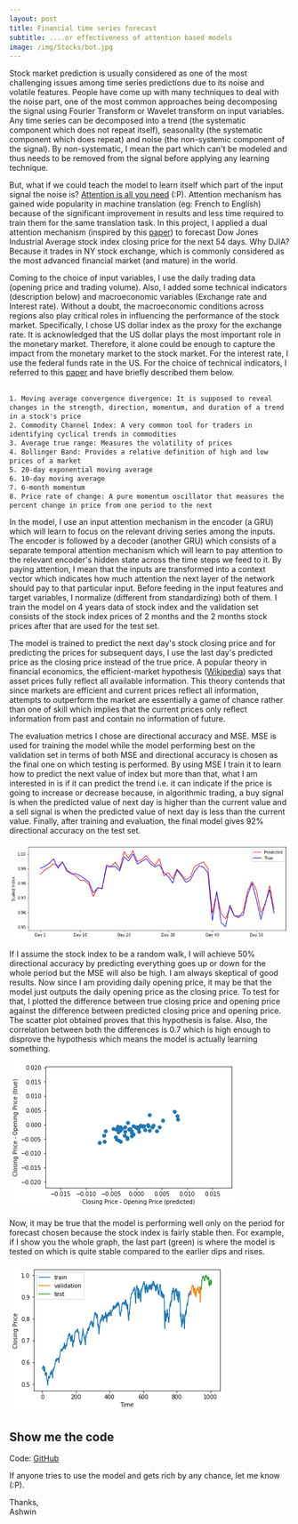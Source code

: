 ```yaml
---
layout: post
title: Financial time series forecast
subtitle: ....or effectiveness of attention based models
image: /img/Stocks/bot.jpg
---
```


Stock market prediction is usually considered as one of the most challenging issues among time series predictions due to its noise and volatile features. People have come up with many techniques to deal with the noise part, one of the most common approaches being decomposing the signal using Fourier Transform or Wavelet transform on input variables. Any time series can be decomposed into a trend (the systematic component which does not repeat itself), seasonality (the systematic component which does repeat) and noise (the non-systemic component of the signal). By non-systematic, I mean the part which can't be modeled and thus needs to be removed from the signal before applying any learning technique.

But, what if we could teach the model to learn itself which part of the input signal the noise is? [Attention is all you need](https://arxiv.org/abs/1706.03762) (:P). Attention mechanism has gained wide popularity in machine translation (eg: French to English) because of the significant improvement in results and less time required to train them for the same translation task. In this project, I applied a dual attention mechanism (inspired by this [paper](https://arxiv.org/pdf/1704.02971.pdf)) to forecast Dow Jones Industrial Average stock index closing price for the next 54 days. Why DJIA? Because it trades in NY stock exchange, which is commonly considered as the most advanced financial market (and mature) in the world.

Coming to the choice of input variables, I use the daily trading data (opening price and trading volume). Also, I added some technical indicators (description below) and macroeconomic variables (Exchange rate and Interest rate). Without a doubt, the macroeconomic conditions across regions also play critical roles in influencing the performance of the stock market. Specifically, I chose US dollar index as the proxy for the exchange rate. It is acknowledged that the US dollar plays the most important role in the monetary market. Therefore, it alone could be enough to capture the impact from the monetary market to the stock market. For the interest rate, I use the federal funds rate in the US. For the choice of technical indicators, I referred to this [paper](https://journals.plos.org/plosone/article?id=10.1371/journal.pone.0180944) and have briefly described them below.

<pre><code>
1. Moving average convergence divergence: It is supposed to reveal changes in the strength, direction, momentum, and duration of a trend in a stock's price
2. Commodity Channel Index: A very common tool for traders in identifying cyclical trends in commodities
3. Average true range: Measures the volatility of prices
4. Bollinger Band: Provides a relative definition of high and low prices of a market
5. 20-day exponential moving average
6. 10-day moving average
7. 6-month momentum
8. Price rate of change: A pure momentum oscillator that measures the percent change in price from one period to the next
</code></pre>

In the model, I use an input attention mechanism in the encoder (a GRU) which will learn to focus on the relevant driving series among the inputs. The encoder is followed by a decoder (another GRU) which consists of a separate temporal attention mechanism which will learn to pay attention to the relevant encoder's hidden state across the time steps we feed to it. By paying attention, I mean that the inputs are transformed into a context vector which indicates how much attention the next layer of the network should pay to that particular input. Before feeding in the input features and target variables, I normalize (different from standardizing) both of them. I train the model on 4 years data of stock index and the validation set consists of the stock index prices of 2 months and the 2 months stock prices after that are used for the test set.

The model is trained to predict the next day's stock closing price and for predicting the prices for subsequent days, I use the last day's predicted price as the closing price instead of the true price. A popular theory in financial economics, the efficient-market hypothesis ([Wikipedia](https://en.wikipedia.org/wiki/Efficient-market_hypothesis)) says that asset prices fully reflect all available information. This theory contends that since markets are efficient and current prices reflect all information, attempts to outperform the market are essentially a game of chance rather than one of skill which implies that the current prices only reflect information from past and contain no information of future. 

The evaluation metrics I chose are directional accuracy and MSE. MSE is used for training the model while the model performing best on the validation set in terms of both MSE and directional accuracy is chosen as the final one on which testing is performed. By using MSE I train it to learn how to predict the next value of index but more than that, what I am interested in is if it can predict the trend i.e. it can indicate if the price is going to increase or decrease because, in algorithmic trading, a buy signal is when the predicted value of next day  is higher than the current value and a sell signal is when the predicted value of next day is less than the current value. Finally, after training and evaluation, the final model gives 92% directional accuracy on the test set.

![alt text](/img/Stocks/test_set.png)

If I assume the stock index to be a random walk, I will achieve 50% directional accuracy by predicting everything goes up or down for the whole period but the MSE will also be high. I am always skeptical of good results. Now since I am providing daily opening price, it may be that the model just outputs the daily opening price as the closing price. To test for that, I plotted the difference between true closing price and opening price against the difference between predicted closing price and opening price. The scatter plot obtained proves that this hypothesis is false. Also, the correlation between both the differences is 0.7 which is high enough to disprove the hypothesis which means the model is actually learning something. 

![alt text](/img/Stocks/close_open.png)

Now, it may be true that the model is performing well only on the period for forecast chosen because the stock index is fairly stable then. For example, if I show you the whole graph, the last part (green) is where the model is tested on which is quite stable compared to the earlier dips and rises. 

![alt text](/img/Stocks/close_price.png)

## Show me the code

Code: [GitHub](https://github.com/Regressionist/Stock-prediction)

If anyone tries to use the model and gets rich by any chance, let me know (:P). 

Thanks,<br/>
Ashwin

